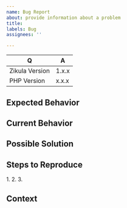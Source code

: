 ```yaml
---
name: Bug Report
about: provide information about a problem
title: 
labels: Bug
assignees: ''

---
```


[TIP]:  # ( Provide a general summary of the issue in the title above ^^ )

| Q                 | A
| ----------------- | ---
| Zikula Version    | 1.x.x
| PHP Version       | x.x.x

## Expected Behavior

[NOTE]: # ( Tell us what you expected to happen )


## Current Behavior

[NOTE]: # ( Tell us what actually happens )
[TIP]:  # ( If possible include screenshots of your problem! )


## Possible Solution

[NOTE]: # ( Not required, but suggest a fix/reason for the bug )


## Steps to Reproduce

[NOTE]: # ( Provide a link to a live example, or an unambiguous set of steps to )
[NOTE]: # ( reproduce this bug. Include code to reproduce, if relevant )
1.
2.
3.

## Context

[NOTE]: # ( How has this issue affected you? What unique circumstances do you have? )

